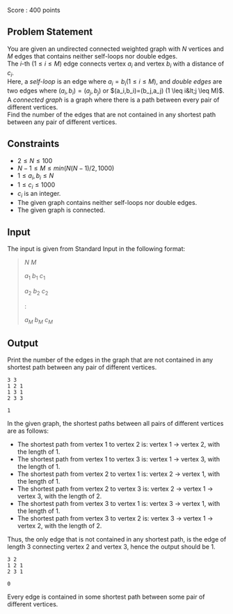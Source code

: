 Score : $400$ points

## Problem Statement

You are given an undirected connected weighted graph with $N$ vertices and $M$ edges that contains neither self-loops nor double edges.<br>
The $i$-th $(1 \leq i \leq M)$ edge connects vertex $a_i$ and vertex $b_i$ with a distance of $c_i$.<br>
Here, a *self-loop* is an edge where $a_i = b_i (1 \leq i \leq M)$, and *double edges* are two edges where $(a_i,b_i)=(a_j,b_j)$ or $(a_i,b_i)=(b_j,a_j) (1 \leq i&lt;j \leq M)$.<br>
A *connected graph* is a graph where there is a path between every pair of different vertices.<br>
Find the number of the edges that are not contained in any shortest path between any pair of different vertices.  

## Constraints

- $2 \leq N \leq 100$
- $N-1 \leq M \leq min(N(N-1)/2,1000)$
- $1 \leq a_i,b_i \leq N$
- $1 \leq c_i \leq 1000$
- $c_i$ is an integer.
- The given graph contains neither self-loops nor double edges.
- The given graph is connected.

## Input

The input is given from Standard Input in the following format:

> $N$ $M$  
> 
> $a_1$ $b_1$ $c_1$  
> 
> $a_2$ $b_2$ $c_2$
> 
> $:$  
> 
> $a_M$ $b_M$ $c_M$

## Output

Print the number of the edges in the graph that are not contained in any shortest path between any pair of different vertices.

```input1
3 3
1 2 1
1 3 1
2 3 3
```

```output1
1
```

In the given graph, the shortest paths between all pairs of different vertices are as follows:

- The shortest path from vertex $1$ to vertex $2$ is: vertex $1$ → vertex $2$, with the length of $1$.
- The shortest path from vertex $1$ to vertex $3$ is: vertex $1$ → vertex $3$, with the length of $1$.
- The shortest path from vertex $2$ to vertex $1$ is: vertex $2$ → vertex $1$, with the length of $1$.
- The shortest path from vertex $2$ to vertex $3$ is: vertex $2$ → vertex $1$ → vertex $3$, with the length of $2$.
- The shortest path from vertex $3$ to vertex $1$ is: vertex $3$ → vertex $1$, with the length of $1$.
- The shortest path from vertex $3$ to vertex $2$ is: vertex $3$ → vertex $1$ → vertex $2$, with the length of $2$.

Thus, the only edge that is not contained in any shortest path, is the edge of length $3$ connecting vertex $2$ and vertex $3$, hence the output should be $1$.

```input2
3 2
1 2 1
2 3 1
```

```output2
0
```

Every edge is contained in some shortest path between some pair of different vertices.